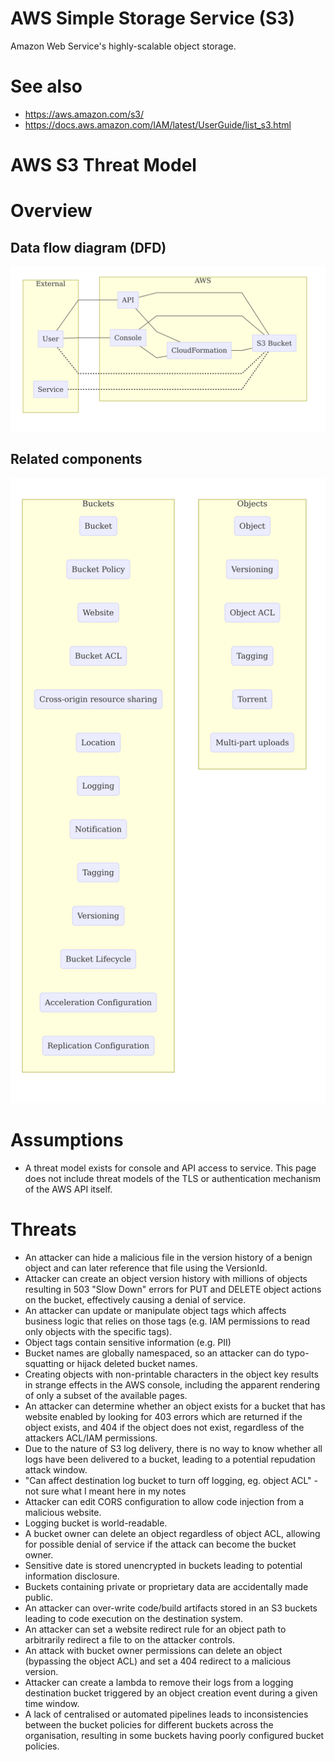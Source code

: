 # AWS Simple Storage Service (S3)

Amazon Web Service's highly-scalable object storage.

# See also

* https://aws.amazon.com/s3/
* https://docs.aws.amazon.com/IAM/latest/UserGuide/list_s3.html
# AWS S3 Threat Model

# Overview

## Data flow diagram (DFD)

![DFD](dfd.mmd.png)

## Related components

![Components](components.mmd.png)

# Assumptions

* A threat model exists for console and API access to service. This page does not include threat models of the TLS or authentication mechanism of the AWS API itself.

# Threats

* An attacker can hide a malicious file in the version history of a benign object and can later reference that file using the VersionId.
* Attacker can create an object version history with millions of objects resulting in 503 "Slow Down" errors for PUT and DELETE object actions on the bucket, effectively causing a denial of service.
* An attacker can update or manipulate object tags which affects business logic that relies on those tags (e.g. IAM permissions to read only objects with the specific tags).
* Object tags contain sensitive information (e.g. PII)
* Bucket names are globally namespaced, so an attacker can do typo-squatting or hijack deleted bucket names.
* Creating objects with non-printable characters in the object key results in strange effects in the AWS console, including the apparent rendering of only a subset of the available pages.
* An attacker can determine whether an object exists for a bucket that has website enabled by looking for 403 errors which are returned if the object exists, and 404 if the object does not exist, regardless of the attackers ACL/IAM permissions.
* Due to the nature of S3 log delivery, there is no way to know whether all logs have been delivered to a bucket, leading to a potential repudation attack window.
* "Can affect destination log bucket to turn off logging, eg. object ACL" - not sure what I meant here in my notes
* Attacker can edit CORS configuration to allow code injection from a malicious website.
* Logging bucket is world-readable.
* A bucket owner can delete an object regardless of object ACL, allowing for possible denial of service if the attack can become the bucket owner.
* Sensitive date is stored unencrypted in buckets leading to potential information disclosure.
* Buckets containing private or proprietary data are accidentally made public.
* An attacker can over-write code/build artifacts stored in an S3 buckets leading to code execution on the destination system.
* An attacker can set a website redirect rule for an object path to arbitrarily redirect a file to on the attacker controls.
* An attack with bucket owner permissions can delete an object (bypassing the object ACL) and set a 404 redirect to a malicious version.
* Attacker can create a lambda to remove their logs from a logging destination bucket triggered by an object creation event during a given time window.
* A lack of centralised or automated pipelines leads to inconsistencies between the bucket policies for different buckets across the organisation, resulting in some buckets having poorly configured bucket policies.
